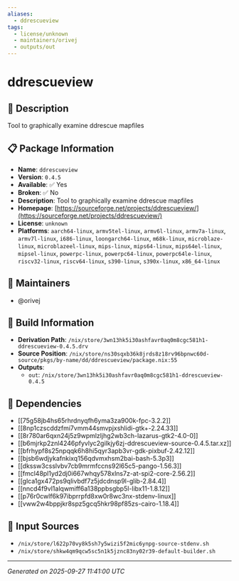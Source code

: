 ```yaml
---
aliases:
  - ddrescueview
tags:
  - license/unknown
  - maintainers/orivej
  - outputs/out
---
```


# ddrescueview

## 📝 Description

Tool to graphically examine ddrescue mapfiles

## 📋 Package Information

- **Name**: `ddrescueview`
- **Version**: `0.4.5`
- **Available**: ✅ Yes
- **Broken**: ✅ No
- **Description**: Tool to graphically examine ddrescue mapfiles
- **Homepage**: [https://sourceforge.net/projects/ddrescueview/](https://sourceforge.net/projects/ddrescueview/)
- **License**: `unknown`
- **Platforms**: `aarch64-linux`, `armv5tel-linux`, `armv6l-linux`, `armv7a-linux`, `armv7l-linux`, `i686-linux`, `loongarch64-linux`, `m68k-linux`, `microblaze-linux`, `microblazeel-linux`, `mips-linux`, `mips64-linux`, `mips64el-linux`, `mipsel-linux`, `powerpc-linux`, `powerpc64-linux`, `powerpc64le-linux`, `riscv32-linux`, `riscv64-linux`, `s390-linux`, `s390x-linux`, `x86_64-linux`
## 👥 Maintainers

- @orivej


## 🔧 Build Information

- **Derivation Path**: `/nix/store/3wn13hk5i30ashfavr0aq0m8cgc581h1-ddrescueview-0.4.5.drv`
- **Source Position**: `/nix/store/ns30sqxb36k8jrds8z18rv96bpnwc60d-source/pkgs/by-name/dd/ddrescueview/package.nix:55`
- **Outputs**:
  - `out`:  `/nix/store/3wn13hk5i30ashfavr0aq0m8cgc581h1-ddrescueview-0.4.5`

## 🔗 Dependencies

- [[75g58jb4hs65rhrdnyqfh6yma3za900k-fpc-3.2.2]]
- [[8np1czscddzfmi7vmm44smvpjxshlidi-gtk+-2.24.33]]
- [[8r780ar6qxn24j5z9wpmlzljhg2wb3ch-lazarus-gtk2-4.0-0]]
- [[b6mjrkp2znl4246pfyvlyc2gilkjy6zj-ddrescueview-source-0.4.5.tar.xz]]
- [[bfrhypf8s25npqqk6h8hi5qyr3apb3vr-gdk-pixbuf-2.42.12]]
- [[bjsb6wdjykafnkixq156qdvmxhsm2bai-bash-5.3p3]]
- [[dkssw3csslvbv7cb9mrmfccns92l65c5-pango-1.56.3]]
- [[fmcl48pl1yd2dj0i667whqy578xlns7z-at-spi2-core-2.56.2]]
- [[glca1gx472ps9qlivbdf7z5jdcdnsp9l-glib-2.84.4]]
- [[nncd4f9vl1alqwmiff6a138ppbsgbp5l-libx11-1.8.12]]
- [[p76r0cwlf6k97ibprrpfd8xw0r8wc3nx-stdenv-linux]]
- [[vww2w4bppjkr8spz5gcq5hkr98pf85zs-cairo-1.18.4]]

## 📁 Input Sources

- `/nix/store/l622p70vy8k5sh7y5wizi5f2mic6ynpg-source-stdenv.sh`
- `/nix/store/shkw4qm9qcw5sc5n1k5jznc83ny02r39-default-builder.sh`

---
*Generated on 2025-09-27 11:41:00 UTC*

